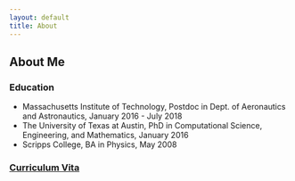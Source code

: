 ```yaml
---
layout: default
title: About
---
```

## About Me

<h3> Education </h3>
<ul>
   <li>Massachusetts Institute of Technology, Postdoc in Dept. of Aeronautics and Astronautics, January 2016 - July 2018</li>
   <li>The University of Texas at Austin, PhD in Computational Science, Engineering, and Mathematics, January 2016</li>
   <li>Scripps College, BA in Physics, May 2008</li>
</ul>

<h3> <a href="cv.pdf">Curriculum Vita</a> </h3>

